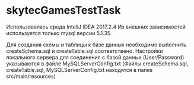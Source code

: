 # skytecGamesTestTask

Использовалась среда InteliJ IDEA 2017.2.4
Из внешних зависимостей используется только mysql версии 5.1.35

Для создания схемы и таблицы к базе данных необходимо выполнить createSchema.sql и createTable.sql соответствено.
Настройки локального сервера для соединения с базой данных (User/Password) указываются в файле MySQLServerConfig.txt
(Файлы createSchema.sql, createTable.sql, MySQLServerConfig.txt находятся в папке src/main/resources)

